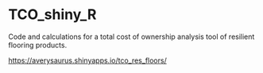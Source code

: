 # TCO_shiny_R
Code and calculations for a total cost of ownership analysis tool of resilient flooring products.

https://averysaurus.shinyapps.io/tco_res_floors/

